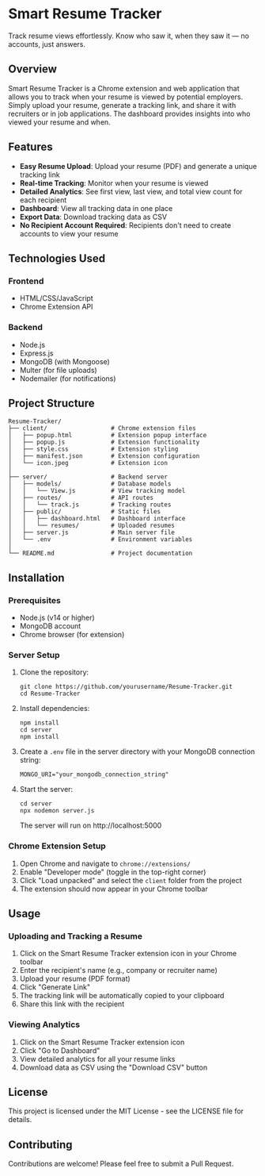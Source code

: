 # Smart Resume Tracker

Track resume views effortlessly. Know who saw it, when they saw it — no accounts, just answers.

## Overview

Smart Resume Tracker is a Chrome extension and web application that allows you to track when your resume is viewed by potential employers. Simply upload your resume, generate a tracking link, and share it with recruiters or in job applications. The dashboard provides insights into who viewed your resume and when.

## Features

- **Easy Resume Upload**: Upload your resume (PDF) and generate a unique tracking link
- **Real-time Tracking**: Monitor when your resume is viewed
- **Detailed Analytics**: See first view, last view, and total view count for each recipient
- **Dashboard**: View all tracking data in one place
- **Export Data**: Download tracking data as CSV
- **No Recipient Account Required**: Recipients don't need to create accounts to view your resume

## Technologies Used

### Frontend
- HTML/CSS/JavaScript
- Chrome Extension API

### Backend
- Node.js
- Express.js
- MongoDB (with Mongoose)
- Multer (for file uploads)
- Nodemailer (for notifications)

## Project Structure

```
Resume-Tracker/
├── client/                  # Chrome extension files
│   ├── popup.html           # Extension popup interface
│   ├── popup.js             # Extension functionality
│   ├── style.css            # Extension styling
│   ├── manifest.json        # Extension configuration
│   └── icon.jpeg            # Extension icon
│
├── server/                  # Backend server
│   ├── models/              # Database models
│   │   └── View.js          # View tracking model
│   ├── routes/              # API routes
│   │   └── track.js         # Tracking routes
│   ├── public/              # Static files
│   │   ├── dashboard.html   # Dashboard interface
│   │   └── resumes/         # Uploaded resumes
│   ├── server.js            # Main server file
│   └── .env                 # Environment variables
│
└── README.md                # Project documentation
```

## Installation

### Prerequisites
- Node.js (v14 or higher)
- MongoDB account
- Chrome browser (for extension)

### Server Setup

1. Clone the repository:
   ```
   git clone https://github.com/yourusername/Resume-Tracker.git
   cd Resume-Tracker
   ```

2. Install dependencies:
   ```
   npm install
   cd server
   npm install
   ```

3. Create a `.env` file in the server directory with your MongoDB connection string:
   ```
   MONGO_URI="your_mongodb_connection_string"
   ```

4. Start the server:
   ```
   cd server
   npx nodemon server.js
   ```
   The server will run on http://localhost:5000

### Chrome Extension Setup

1. Open Chrome and navigate to `chrome://extensions/`
2. Enable "Developer mode" (toggle in the top-right corner)
3. Click "Load unpacked" and select the `client` folder from the project
4. The extension should now appear in your Chrome toolbar

## Usage

### Uploading and Tracking a Resume

1. Click on the Smart Resume Tracker extension icon in your Chrome toolbar
2. Enter the recipient's name (e.g., company or recruiter name)
3. Upload your resume (PDF format)
4. Click "Generate Link"
5. The tracking link will be automatically copied to your clipboard
6. Share this link with the recipient

### Viewing Analytics

1. Click on the Smart Resume Tracker extension icon
2. Click "Go to Dashboard"
3. View detailed analytics for all your resume links
4. Download data as CSV using the "Download CSV" button

## License

This project is licensed under the MIT License - see the LICENSE file for details.

## Contributing

Contributions are welcome! Please feel free to submit a Pull Request.

